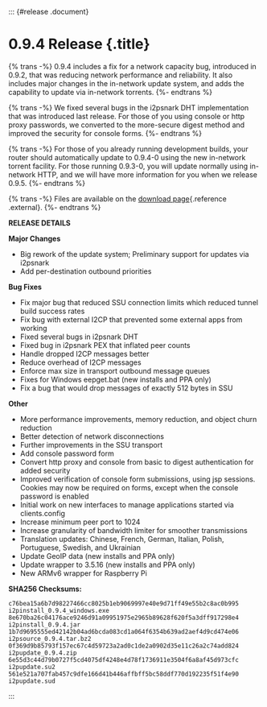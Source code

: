 ::: {#release .document}
# 0.9.4 Release {.title}

{% trans -%} 0.9.4 includes a fix for a network capacity bug, introduced
in 0.9.2, that was reducing network performance and reliability. It also
includes major changes in the in-network update system, and adds the
capability to update via in-network torrents. {%- endtrans %}

{% trans -%} We fixed several bugs in the i2psnark DHT implementation
that was introduced last release. For those of you using console or http
proxy passwords, we converted to the more-secure digest method and
improved the security for console forms. {%- endtrans %}

{% trans -%} For those of you already running development builds, your
router should automatically update to 0.9.4-0 using the new in-network
torrent facility. For those running 0.9.3-0, you will update normally
using in-network HTTP, and we will have more information for you when we
release 0.9.5. {%- endtrans %}

{% trans -%} Files are available on the [download
page](%7B%7Bget_url('downloads_list')%7D%7D){.reference .external}. {%-
endtrans %}

**RELEASE DETAILS**

**Major Changes**

-   Big rework of the update system; Preliminary support for updates via
    i2psnark
-   Add per-destination outbound priorities

**Bug Fixes**

-   Fix major bug that reduced SSU connection limits which reduced
    tunnel build success rates
-   Fix bug with external I2CP that prevented some external apps from
    working
-   Fixed several bugs in i2psnark DHT
-   Fixed bug in i2psnark PEX that inflated peer counts
-   Handle dropped I2CP messages better
-   Reduce overhead of I2CP messages
-   Enforce max size in transport outbound message queues
-   Fixes for Windows eepget.bat (new installs and PPA only)
-   Fix a bug that would drop messages of exactly 512 bytes in SSU

**Other**

-   More performance improvements, memory reduction, and object churn
    reduction
-   Better detection of network disconnections
-   Further improvements in the SSU transport
-   Add console password form
-   Convert http proxy and console from basic to digest authentication
    for added security
-   Improved verification of console form submissions, using jsp
    sessions. Cookies may now be required on forms, except when the
    console password is enabled
-   Initial work on new interfaces to manage applications started via
    clients.config
-   Increase minimum peer port to 1024
-   Increase granularity of bandwidth limiter for smoother transmissions
-   Translation updates: Chinese, French, German, Italian, Polish,
    Portuguese, Swedish, and Ukrainian
-   Update GeoIP data (new installs and PPA only)
-   Update wrapper to 3.5.16 (new installs and PPA only)
-   New ARMv6 wrapper for Raspberry Pi

**SHA256 Checksums:**

``` literal-block
c76bea15a6b7d98227466cc8025b1eb9069997e40e9d71ff49e55b2c8ac0b995  i2pinstall_0.9.4_windows.exe
8e670ba26c04176ace9246d91a09951975e2965b89628f620f5a3dff917298e4  i2pinstall_0.9.4.jar
1b7d9695555ed42142b04ad6bcda083cd1a064f6354b639ad2aef4d9cd474e06  i2psource_0.9.4.tar.bz2
0f369d9b85793f157ec67c4d59723a2ad0c1de2a0902d35e11c26a2c74add824  i2pupdate_0.9.4.zip
6e55d3c44d79b0727f5cd4075df4248e4d78f1736911e3504f6a8af45d973cfc  i2pupdate.su2
561e521a707fab457c9dfe166d41b446affbff5bc58ddf770d192235f51f4e90  i2pupdate.sud
```
:::
